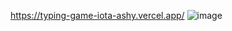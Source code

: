 https://typing-game-iota-ashy.vercel.app/
![image](https://github.com/sanjeevs9/TaskManager/assets/88326960/af76ba9f-788e-4095-8606-2c34c2d85e11)
